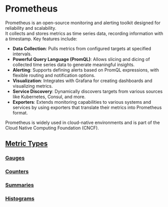 # Prometheus

Prometheus is an open-source monitoring and alerting toolkit designed for reliability and scalability.  
It collects and stores metrics as time series data, recording information with a timestamp. Key features include:

- **Data Collection**: Pulls metrics from configured targets at specified intervals.
- **Powerful Query Language (PromQL)**: Allows slicing and dicing of collected time series data to generate meaningful insights.
- **Alerting**: Supports defining alerts based on PromQL expressions, with flexible routing and notification options.
- **Visualization**: Integrates with Grafana for creating dashboards and visualizing metrics.
- **Service Discovery**: Dynamically discovers targets from various sources like Kubernetes, Consul, and more.
- **Exporters**: Extends monitoring capabilities to various systems and services by using exporters that translate their metrics into Prometheus format.

Prometheus is widely used in cloud-native environments and is part of the Cloud Native Computing Foundation (CNCF).

## [Metric Types](metric-types.md)
### [Gauges](metric-types.md#gauges)
### [Counters](metric-types.md#counters)
### [Summaries](metric-types.md#summaries)
### [Histograms](metric-types.md#histograms)
